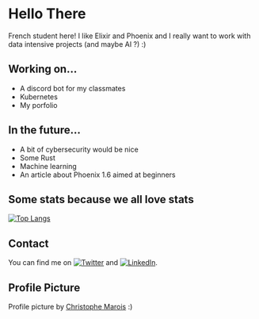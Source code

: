 # Hello There

French student here! I like Elixir and Phoenix and I really want to work with data intensive projects (and maybe AI ?) :)

## Working on...

- A discord bot for my classmates
- Kubernetes
- My porfolio

## In the future...

- A bit of cybersecurity would be nice
- Some Rust
- Machine learning
- An article about Phoenix 1.6 aimed at beginners

## Some stats because we all love stats

[![Top Langs](https://github-readme-stats.vercel.app/api/top-langs/?username=adrianpaulcarrieres&layout=compact)](https://github.com/anuraghazra/github-readme-stats)

## Contact

<!-- Actual text -->

You can find me on [![Twitter][1.2]][1] and [![LinkedIn][2.2]][2].

<!-- Icons -->

[1.2]: http://i.imgur.com/wWzX9uB.png (twitter icon without padding)
[2.2]: https://raw.githubusercontent.com/MartinHeinz/MartinHeinz/master/linkedin-3-16.png (LinkedIn icon without padding)

<!-- Links to your social media accounts -->

[1]: https://twitter.com/AdrianCarrieres
[2]: https://www.linkedin.com/in/adrian-paul-carrières-7b34b2187/

## Profile Picture

Profile picture by [Christophe Marois](https://www.artstation.com/qaqelol) :)
